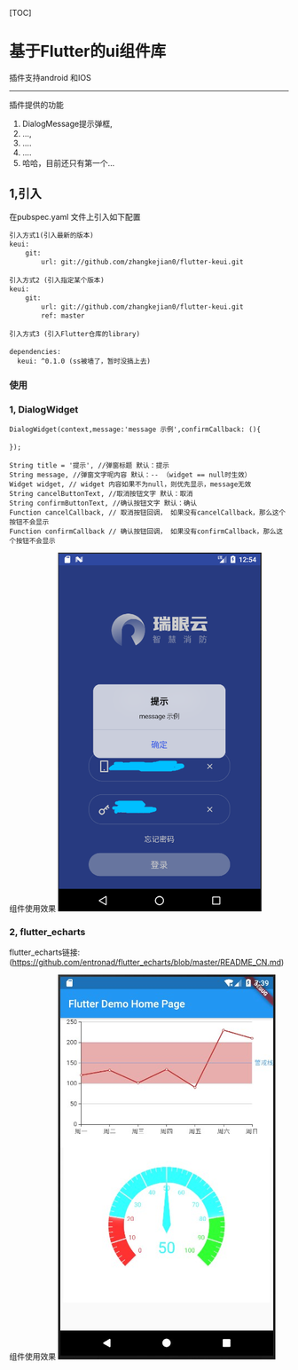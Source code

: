 [TOC]


# 基于Flutter的ui组件库
插件支持android 和IOS


-------
插件提供的功能

1. DialogMessage提示弹框,
2. ...,
3. ....
4. ....
5. 哈哈，目前还只有第一个...



## 1,引入
在pubspec.yaml 文件上引入如下配置


    引入方式1(引入最新的版本)
    keui:
        git:
            url: git://github.com/zhangkejian0/flutter-keui.git
    
    引入方式2 (引入指定某个版本)
    keui:
        git:
            url: git://github.com/zhangkejian0/flutter-keui.git
            ref: master
          
    引入方式3 (引入Flutter仓库的library)
          
    dependencies:
      keui: ^0.1.0 (ss被墙了，暂时没搞上去)
              
              
          
          
          
          
        


### 使用
### 1, DialogWidget
    DialogWidget(context,message:'message 示例',confirmCallback: (){

    });

    String title = '提示', //弹窗标题 默认：提示
    String message, //弹窗文字呢内容 默认：-- （widget == null时生效）
    Widget widget, // widget 内容如果不为null，则优先显示，message无效
    String cancelButtonText, //取消按钮文字 默认：取消
    String confirmButtonText, //确认按钮文字 默认：确认
    Function cancelCallback, // 取消按钮回调， 如果没有cancelCallback，那么这个按钮不会显示
    Function confirmCallback // 确认按钮回调， 如果没有confirmCallback，那么这个按钮不会显示

组件使用效果
![Image text](https://github.com/zhangkejian0/flutter-keui/blob/master/images/DialogWidget.png)

### 2, flutter_echarts
flutter_echarts链接: (https://github.com/entronad/flutter_echarts/blob/master/README_CN.md)

组件使用效果
![Image text](https://github.com/zhangkejian0/flutter-keui/blob/master/images/echart.jpg)